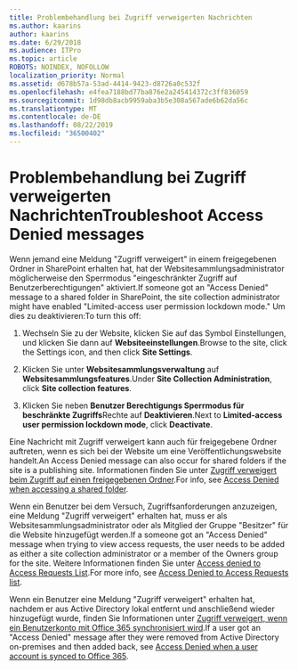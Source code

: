 ```yaml
---
title: Problembehandlung bei Zugriff verweigerten Nachrichten
ms.author: kaarins
author: kaarins
ms.date: 6/29/2018
ms.audience: ITPro
ms.topic: article
ROBOTS: NOINDEX, NOFOLLOW
localization_priority: Normal
ms.assetid: d678b57a-53ad-4414-9423-d8726a0c532f
ms.openlocfilehash: e4fea7188bd77ba876e2a245414372c3ff836059
ms.sourcegitcommit: 1d98db8acb9959aba3b5e308a567ade6b62da56c
ms.translationtype: MT
ms.contentlocale: de-DE
ms.lasthandoff: 08/22/2019
ms.locfileid: "36500402"
---
```

# <a name="troubleshoot-access-denied-messages"></a><span data-ttu-id="6a615-102">Problembehandlung bei Zugriff verweigerten Nachrichten</span><span class="sxs-lookup"><span data-stu-id="6a615-102">Troubleshoot Access Denied messages</span></span>

<span data-ttu-id="6a615-103">Wenn jemand eine Meldung "Zugriff verweigert" in einem freigegebenen Ordner in SharePoint erhalten hat, hat der Websitesammlungsadministrator möglicherweise den Sperrmodus "eingeschränkter Zugriff auf Benutzerberechtigungen" aktiviert.</span><span class="sxs-lookup"><span data-stu-id="6a615-103">If someone got an "Access Denied" message to a shared folder in SharePoint, the site collection administrator might have enabled "Limited-access user permission lockdown mode."</span></span> <span data-ttu-id="6a615-104">Um dies zu deaktivieren:</span><span class="sxs-lookup"><span data-stu-id="6a615-104">To turn this off:</span></span> 
  
1. <span data-ttu-id="6a615-105">Wechseln Sie zu der Website, klicken Sie auf das Symbol Einstellungen, und klicken Sie dann auf **Websiteeinstellungen**.</span><span class="sxs-lookup"><span data-stu-id="6a615-105">Browse to the site, click the Settings icon, and then click **Site Settings**.</span></span>
    
2. <span data-ttu-id="6a615-106">Klicken Sie unter **Websitesammlungsverwaltung** auf **Websitesammlungsfeatures**.</span><span class="sxs-lookup"><span data-stu-id="6a615-106">Under **Site Collection Administration**, click **Site collection features**.</span></span>
    
3. <span data-ttu-id="6a615-107">Klicken Sie neben **Benutzer Berechtigungs Sperrmodus für beschränkte Zugriffs**Rechte auf **Deaktivieren**.</span><span class="sxs-lookup"><span data-stu-id="6a615-107">Next to **Limited-access user permission lockdown mode**, click **Deactivate**.</span></span>
    
<span data-ttu-id="6a615-108">Eine Nachricht mit Zugriff verweigert kann auch für freigegebene Ordner auftreten, wenn es sich bei der Website um eine Veröffentlichungswebsite handelt.</span><span class="sxs-lookup"><span data-stu-id="6a615-108">An Access Denied message can also occur for shared folders if the site is a publishing site.</span></span> <span data-ttu-id="6a615-109">Informationen finden Sie unter [Zugriff verweigert beim Zugriff auf einen freigegebenen Ordner](https://go.microsoft.com/fwlink/?linkid=2004317).</span><span class="sxs-lookup"><span data-stu-id="6a615-109">For info, see [Access Denied when accessing a shared folder](https://go.microsoft.com/fwlink/?linkid=2004317).</span></span>
  
<span data-ttu-id="6a615-110">Wenn ein Benutzer bei dem Versuch, Zugriffsanforderungen anzuzeigen, eine Meldung "Zugriff verweigert" erhalten hat, muss er als Websitesammlungsadministrator oder als Mitglied der Gruppe "Besitzer" für die Website hinzugefügt werden.</span><span class="sxs-lookup"><span data-stu-id="6a615-110">If a someone got an "Access Denied" message when trying to view access requests, the user needs to be added as either a site collection administrator or a member of the Owners group for the site.</span></span> <span data-ttu-id="6a615-111">Weitere Informationen finden Sie unter [Access denied to Access Requests List](https://go.microsoft.com/fwlink/?linkid=2004220).</span><span class="sxs-lookup"><span data-stu-id="6a615-111">For more info, see [Access Denied to Access Requests list](https://go.microsoft.com/fwlink/?linkid=2004220).</span></span>
  
<span data-ttu-id="6a615-112">Wenn ein Benutzer eine Meldung "Zugriff verweigert" erhalten hat, nachdem er aus Active Directory lokal entfernt und anschließend wieder hinzugefügt wurde, finden Sie Informationen unter [Zugriff verweigert, wenn ein Benutzerkonto mit Office 365 synchronisiert wird](https://go.microsoft.com/fwlink/?linkid=2004318).</span><span class="sxs-lookup"><span data-stu-id="6a615-112">If a user got an "Access Denied" message after they were removed from Active Directory on-premises and then added back, see [Access Denied when a user account is synced to Office 365](https://go.microsoft.com/fwlink/?linkid=2004318).</span></span>
  

